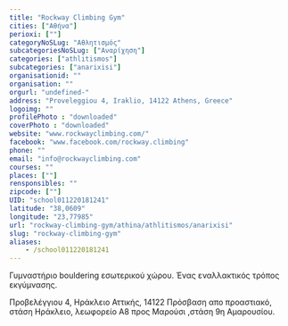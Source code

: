 ```yaml
---
title: "Rockway Climbing Gym"
cities: ["Αθήνα"]
perioxi: [""]
categoryNoSLug: "Αθλητισμός"
subcategoriesNoSLug: ["Αναρίχηση"]
categories: ["athlitismos"]
subcategories: ["anarixisi"]
organisationid: ""
organisation: ""
orgurl: "undefined-"
address: "Proveleggiou 4, Iraklio, 14122 Athens, Greece"
logoimg: ""
profilePhoto : "downloaded"
coverPhoto : "downloaded"
website: "www.rockwayclimbing.com/"
facebook: "www.facebook.com/rockway.climbing"
phone: ""
email: "info@rockwayclimbing.com"
courses: ""
places: [""]
rensponsibles: ""
zipcode: [""]
UID: "school011220181241"
latitude: "38,0609"
longitude: "23,77985"
url: "rockway-climbing-gym/athina/athlitismos/anarixisi"
slug: "rockway-climbing-gym"
aliases:
    - /school011220181241
---
```



Γυμναστήριο bouldering εσωτερικού χώρου. Ένας εναλλακτικός τρόπος εκγύμνασης.

Προβελέγγιου 4, Ηράκλειο Αττικής, 14122 Πρόσβαση απο προαστιακό, στάση Ηράκλειο, λεωφορείο Α8 προς Μαρούσι ,στάση 9η Αμαρουσίου.
